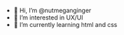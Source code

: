 - 👋 Hi, I’m @nutmeganginger
- 👀 I’m interested in UX/UI
- 🌱 I’m currently learning html and css

<!---
nutmeganginger/nutmeganginger is a ✨ special ✨ repository because its `README.md` (this file) appears on your GitHub profile.
You can click the Preview link to take a look at your changes.
--->

